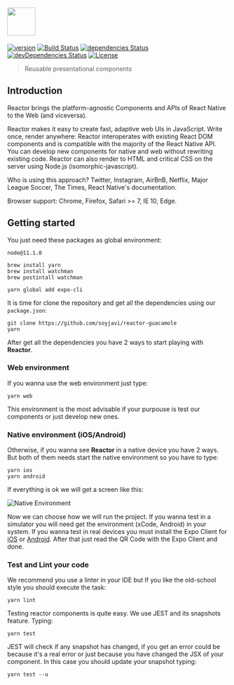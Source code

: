 # <a href='https://github.com/soyjavi/reactor-guacamole/'><img src='https://i.imgur.com/POE0A6e.png' height='64'></a>
[![version](https://img.shields.io/github/package-json/v/soyjavi/reactor-guacamole.svg?style=flat-square)](https://github.com/soyjavi/reactor-guacamole/releases)
[![Build Status](http://img.shields.io/travis/soyjavi/reactor-guacamole/master.svg?style=flat-square)](https://travis-ci.org/soyjavi/reactor-guacamole)
[![dependencies Status](https://david-dm.org/soyjavi/reactor-guacamole/status.svg?style=flat-square)](https://david-dm.org/soyjavi/reactor-guacamole)
[![devDependencies Status](https://david-dm.org/soyjavi/reactor-guacamole/dev-status.svg?style=flat-square)](https://david-dm.org/soyjavi/reactor-guacamole?type=dev)
[![License](https://img.shields.io/github/license/soyjavi/reactor-guacamole.svg?style=flat-square)](https://spdx.org/licenses/LGPL-3.0.html)

> Reusable presentational components

## Introduction
Reactor brings the platform-agnostic Components and APIs of React Native to the Web (and viceversa).

Reactor makes it easy to create fast, adaptive web UIs in JavaScript. Write once, render anywhere: Reactor interoperates with existing React DOM components and is compatible with the majority of the React Native API. You can develop new components for native and web without rewriting existing code. Reactor can also render to HTML and critical CSS on the server using Node.js (isomorphic-javascript).

Who is using this approach? Twitter, Instagram, AirBnB, Netflix, Major League Soccer, The Times, React Native's documentation.

Browser support: Chrome, Firefox, Safari >= 7, IE 10, Edge.


## Getting started

You just need these packages as global environment:

```
node@11.1.0

brew install yarn
brew install watchman
brew postintall watchman

yarn global add expo-cli
```

It is time for clone the repository and get all the dependencies using our `package.json`:

```
git clone https://github.com/soyjavi/reactor-guacamole
yarn
```

After get all the dependencies you have 2 ways to start playing with **Reactor**.

### Web environment
If you wanna use the web environment just type:

```
yarn web
```

This environment is the most advisable if your purpouse is test our components or just develop new ones.

### Native environment (iOS/Android)
Otherwise, if you wanna see **Reactor** in a native device you have 2 ways. But both of them needs start the native environment so you have to type:

```
yarn ios
yarn android
```

If everything is ok we will get a screen like this:

![Native Environment](https://i.imgur.com/8TnMTjG.png)

Now we can choose how we will run the project. If you wanna test in a simulator you will need get the environment (xCode, Android) in your system. If you wanna test in real devices you must install the Expo Client for [iOS](https://itunes.apple.com/app/apple-store/id982107779?ct=www&mt=8) or [Android](https://play.google.com/store/apps/details?id=host.exp.exponent&referrer=www). After that just read the QR Code with the Expo Client and done.

### Test and Lint your code
We recommend you use a linter in your IDE but If you like the old-school style you should execute the task:

```
yarn lint
```

Testing reactor components is quite easy. We use JEST and its snapshots feature. Typing:

```
yarn test
```

JEST will check if any snapshot has changed, if you get an error could be because it's a real error or just because you have changed the JSX of your component. In this case you should update your snapshot typing:

```
yarn test --u
```
